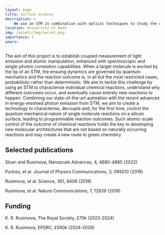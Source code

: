 ```yaml
---
layout: page
title: Surface science
description: >
    We use an STM in combination with optical techniques to study the dynamics of single atoms, molecules and hot charge carriers.
location: University of Bath
img: /assets/img/secret.png
importance: 1
years: 
---
```


The aim of this project is to establish coupled measurement of light emission and atomic manipulation, enhanced with spectroscopic and single-photon correlation capabilities. When a target molecule is excited by the tip of an STM, the ensuing dynamics are governed by quantum mechanics and the reaction outcome is, in all but the most restricted cases, probabilistic rather than deterministic. We aim to tackle this challenge  by using an STM to characterise individual chemical reactions, understand why different outcomes occur, and eventually cause  entirely new reactions to happen. Combining our state-of-the-art autmation with the recent advances in energy-resolved photon emission from STM, we aim to create a technology to characterise, decouple and, for the first time, control the quantum mechanical nature of single molecule reactions on a silicon surface, leading to programmable reaction outcomes. Such atomic-scale control of the outcome of chemical reactions holds the key to developing new molecular architectures that are not based on naturally occurring reactions and may create a new route to green chemistry.

## Selected publications

Sloan and Rusimova, Nanoscale Advances, 4, 4880-4885 (2022)

Purkiss, et al. Journal of Physics Communications, 3, 095010 (2019)

Rusimova, et al. Science, 361, 6406 (2018)

Rusimova, et al. Nature Communications, 7, 12839 (2016)

## Funding

K. R. Rusimova, The Royal Society, £70k (2023-2024)

K. R. Rusimova, EPSRC, £590k (2024-2026)
